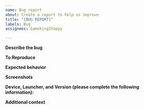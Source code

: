 ```yaml
---
name: Bug report
about: Create a report to help us improve
title: "[BUG REPORT]"
labels: Bug
assignees: Gameking1happy

---
```

**Describe the bug**  
<!--Give a clear and concise description of what the bug is.-->

**To Reproduce**  
<!--Provide steps to reproduce the behavior, like so:  
1. Go to '...'  
2. Click on '....'  
3. Scroll down to '....'  
4. See error-->

**Expected behavior**  
<!--Give a clear and concise description of what you expected to happen.-->

**Screenshots**  
<!--If applicable, add screenshots to help explain your problem.-->

**Device, Launcher, and Version (please complete the following information):**  
<!--Windows/MacOS/Linux  
OS Version  
Modrinth/CurseForge/ATLauncher/Prism Launcher/Minecraft Launcher/Other  
Launcher Version  
Fabric Version  
Client/Server  
Modpack Version  
Release/Beta/Alpha-->

**Additional context**  
<!--Add any other context about the problem here.-->
